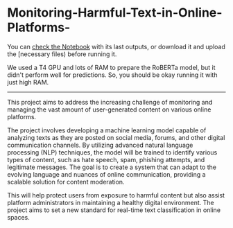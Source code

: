# Monitoring-Harmful-Text-in-Online-Platforms-

You can [check the Notebook]() with its last outputs, or download it and upload the [necessary files) before running it.

We used a T4 GPU and lots of RAM to prepare the RoBERTa model, but it didn't perform well for predictions. So, you should be okay running it with just high RAM.

---------------------------------------------------------------------------------------------------------------------------------------------------------

This project aims to address the increasing challenge of monitoring and managing the vast amount of user-generated content on various online platforms.

The project involves developing a machine learning model capable of analyzing texts as they are posted on social media, forums, and other digital communication channels. By utilizing advanced natural language processing (NLP) techniques, the model will be trained to identify various types of content, such as hate speech, spam, phishing attempts, and legitimate messages. The goal is to create a system that can adapt to the evolving language and nuances of online communication, providing a scalable solution for content moderation.

This will help protect users from exposure to harmful content but also assist platform administrators in maintaining a healthy digital environment. The project aims to set a new standard for real-time text classification in online spaces.
